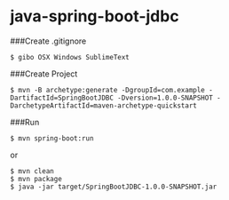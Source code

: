 # java-spring-boot-jdbc
###Create .gitignore
```
$ gibo OSX Windows SublimeText
```

###Create Project
```
$ mvn -B archetype:generate -DgroupId=com.example -DartifactId=SpringBootJDBC -Dversion=1.0.0-SNAPSHOT -DarchetypeArtifactId=maven-archetype-quickstart
```

###Run
```
$ mvn spring-boot:run
```

or 

```
$ mvn clean
$ mvn package
$ java -jar target/SpringBootJDBC-1.0.0-SNAPSHOT.jar
```
